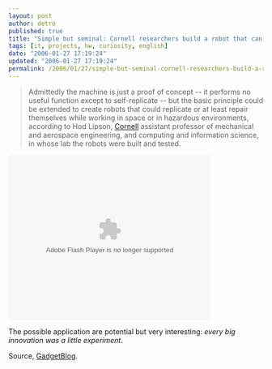 ```yaml
---
layout: post
author: detro
published: true
title: "Simple but seminal: Cornell researchers build a robot that can reproduce"
tags: [it, projects, hw, curiosity, english]
date: "2006-01-27 17:19:24"
updated: "2006-01-27 17:19:24"
permalink: /2006/01/27/simple-but-seminal-cornell-researchers-build-a-robot-that-can-reproduce/
---
```


<blockquote>Admittedly the machine is just a proof of concept -- it performs no useful function except to self-replicate -- but the basic principle could be extended to create robots that could replicate or at least repair themselves while working in space or in hazardous environments, according to Hod Lipson, <a href="http://www.news.cornell.edu/stories/May05/selfrep.ws.html">Cornell</a> assistant professor of mechanical and aerospace engineering, and computing and information science, in whose lab the robots were built and tested.</blockquote>
<embed style="width: 400px; height: 326px;" id="VideoPlayback" type="application/x-shockwave-flash" src="http://video.google.com/googleplayer.swf?videoUrl=http%3A%2F%2Fvp.video.google.com%2Fvideodownload%3Fversion%3D0%26secureurl%3DlAAAAFlVyePJqZbevQaRlzAo_ilpfXFcilAB1PHUtfgPfaKmbnebAQG-zPouCCdqAoZqZpVVysYeLETSRtlDnEV1nT0G6xIU-s7KU67AS79e4ao9g5SL95vwi_QT_flGo-J9Lz71X2ywUlq_Qc8aAGa_U20DCETenW3-rkl3Tl34TsgSNnsFkdfNM2FvVZkLzwRDzMaROF8t2BxGZL4p91IfIrs%26sigh%3DV-6BnsnKBw1LP9QXHScWwTI4uNA%26begin%3D0%26len%3D77966%26docid%3D-2338968448169667271&amp;thumbnailUrl=http%3A%2F%2Fvideo.google.com%2FThumbnailServer%3Fcontentid%3De9add093043ec25f%26second%3D5%26itag%3Dw320%26urlcreated%3D1138346570%26sigh%3DqqXqiJIrIV-L4vdgO3n_qp17IFA&amp;playerId=-2338968448169667271&amp;playerMode=embedded" allowscriptaccess="sameDomain" quality="best" bgcolor="#ffffff" scale="noScale" wmode="window" salign="TL" align="middle">

The possible application are potential but very interesting: <em>every big innovation was a little experiment</em>.

Source, <a href="http://www.gadgetblog.it/post/1172/video_roboto_self_replicating_automation">GadgetBlog</a>.

</embed>
